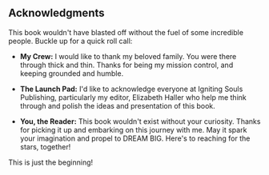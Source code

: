 ## Acknowledgments

This book wouldn't have blasted off without the fuel of some incredible people. Buckle up for a quick roll call:

* **My Crew:**  I would like to thank my beloved family. You were there through thick and thin. Thanks for being my mission control, and keeping grounded and humble.

* **The Launch Pad:** I'd like to acknowledge everyone at Igniting Souls Publishing, particularly my editor, Elizabeth Haller who help me think through and polish the ideas and presentation of this book.

* **You, the Reader:** This book wouldn't exist without your curiosity. Thanks for picking it up and embarking on this journey with me. May it spark your imagination and propel to DREAM BIG. Here's to reaching for the stars, together!

This is just the beginning!
